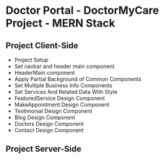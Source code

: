 # Doctor Portal - DoctorMyCare Project - MERN Stack

## Project Client-Side
 - Project Setup
 - Set navbar and header main component
 - HeaderMain component
 - Apply Partial Background of Common Components
 - Set Multiple Business Info Components
 - Set Services And Related Data With Style
 - FeaturedService Design Component
 - MakeAppointment Design Component
 - Testimonial Design Component
 - Blog Design Component
 - Doctors Design Component
 - Contact Design Component

## Project Server-Side